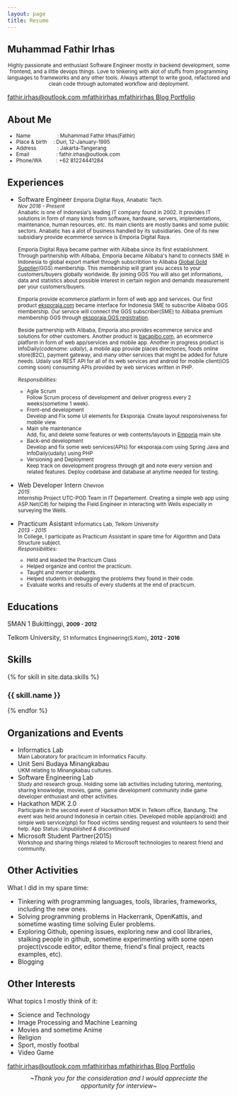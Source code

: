 ```yaml
---
layout: page
title: Resume
---
```


<div class="demo-card-wide mdl-card mdl-shadow--2dp">

  <!-- name -->
  <div class="mdl-card__title">
    <h2 class="mdl-card__title-text">Muhammad Fathir Irhas</h2>
  </div>

  <!-- summary -->
  <div class="mdl-card__supporting-text supporting-text-wide resume-font-summary">
    <p align="center"><small>Highly passionate and enthusiast Software Engineer mostly in backend development, some frontend, and a little devops things. Love to tinkering with alot of stuffs from programming languages to frameworks and any other tools. Always attempt to write good, refactored and clean code through automated workflow and deployment.</small></p>
  </div>

  <!-- contacts -->
  <div class="mdl-card__actions mdl-card--border">
    <a href="mailto:fathir.irhas@outlook.com" class="mdl-button mdl-button--colored mdl-js-button mdl-js-ripple-effect">
      <i class="fa fa-envelope" aria-hidden="true"></i> fathir.irhas@outlook.com
    </a>
    <a href="http://www.linkedin.com/in/mfathirirhas/" target="_blank" class="mdl-button mdl-button--colored mdl-js-button mdl-js-ripple-effect">
      <i class="fa fa-linkedin-square" aria-hidden="true"></i> mfathirirhas
    </a>
    <a href="http://github.com/mfathirirhas" target="_blank" class="mdl-button mdl-button--colored mdl-js-button mdl-js-ripple-effect">
      <i class="fa fa-github" aria-hidden="true"></i> mfathirirhas
    </a>
    <a href="http://mfathirirhas.github.io/blog/" target="_blank" class="mdl-button mdl-button--colored mdl-js-button mdl-js-ripple-effect">
      <i class="fa fa-file-text" aria-hidden="true"></i> Blog
    </a>
    <a href="http://mfathirirhas.github.io/portfolio/" target="_blank" class="mdl-button mdl-button--colored mdl-js-button mdl-js-ripple-effect">
      <i class="fa fa-code" aria-hidden="true"></i> Portfolio
    </a>
  </div>

  <!-- About me -->
  <div class="mdl-card__supporting-text mdl-card__actions mdl-card--border">
    <h2 class="mdl-card__title-text supporting-text-sub-title">About Me</h2>
  </div>
  <div class="mdl-card__supporting-text mdl-card__actions sub-section-top-border resume-font-content">
  <small>
    <ul>
      <li>Name <span style="padding-left:57px;">:</span> Muhammad Fathir Irhas(Fathir)</li>
      <li>Place & birth <span style="padding-left:11px;">:</span> Duri, 12-January-1995</li>
      <li>Address <span style="padding-left:44px;">:</span> Jakarta-Tangerang</li>
      <li>Email <span style="padding-left:58px;">:</span> fathir.irhas@outlook.com</li>
      <li>Phone/WA <span style="padding-left:29px;">:</span> +62 81224441284</li>
    </ul>
  </small>
  </div>

  <!-- experiences -->
  <div class="mdl-card__supporting-text mdl-card__actions mdl-card--border">
    <h2 class="mdl-card__title-text supporting-text-sub-title">Experiences</h2>
  </div>
  <div class="mdl-card__supporting-text mdl-card__actions sub-section-top-border resume-font-content2">
    <ul>
      <li>Software Engineer <small><i class="fa fa-at" aria-hidden="true"></i> Emporia Digital Raya, Anabatic Tech.</small></li>
      <span><small><i>Nov 2016 - Present</i><br>
      Anabatic is one of Indonesia's leading IT company found in 2002. It provides IT solutions in form of many kinds from software, hardware, servers, implementations, maintenance, human resources, etc. Its main clients are mostly banks and some public sectors. Anabatic has a alot of business handled by its subsidiaries. One of its new subsidiary provide ecommerce service is Emporia Digital Raya. 
      <br><br>
      Emporia Digital Raya became partner with Alibaba since its first establishment. Through partnership with Alibaba, Emporia became Alibaba's hand to connects SME in Indonesia to global export market through subscribtion to Alibaba <a target="_blank" href="http://ggs.alibaba.com/index.html">Global Gold Supplier</a>(GGS) membership. This membership will grant you access to your customers/buyers globally worldwide. By joining GGS You will also get informations, data and statistics about possible interest in certain region and demands measurement per your customers/buyers. 
      <br><br>
      Emporia provide ecommerce platform in form of web app and services. Our first product <a target="_blank" href="https://eksporaja.com">eksporaja.com</a> became interface for Indonesia SME to subscribe Alibaba GGS membership. Our service will connect the GGS subscriber(SME) to Alibaba premium membership GGS through <a target="_blank" href="https://eksporaja.com/alibaba-ggs">eksporaja GGS registration</a>.
      <br><br>
      Beside partnership with Alibaba, Emporia also provides ecommerce service and solutions for other customers. Another product is <a href="https://www.bacapibo.com/">bacapibo.com</a>, an ecommerce platform in form of web app/services and mobile app. Another in progress product is InfoDaily(<i>codename: udaily</i>), a mobile app provide places directories, foods online store(B2C), payment gateway, and many other services that might be added for future needs. Udaily use REST API for all of its web services and android for mobile client(iOS coming soon) consuming APIs provided by web services written in PHP.
      <br><br>
      <i>Responsibilities:</i> 
        <ul>
          <li>Agile Scrum</li>
          <span>Follow Scrum process of development and deliver progress every 2 weeks(sometime 1 week).</span>
          <li>Front-end development</li>
          <span>Develop and Fix some UI elements for Eksporaja. Create layout responsiveness for mobile view.</span>
          <li>Main site maintenance</li>
          <span>Add, fix, and delete some features or web contents/layouts in <a target="_blank" href="http://emporiadigital.com/id">Emporia</a> main site  </span>
          <li>Back-end development</li>
          <span>Develop and fix some web services(APIs) for eksporaja.com using Spring Java and InfoDaily(udaily) using PHP</span>
          <li>Versioning and Deployment</li>
          <span>Keep track on development progress through git and note every version and related features. Deploy codebase and database at anytime needed for testing.</span>
        </ul>
      <br>
      </small></span>
      <!-- --- -->
      <li>Web Developer Intern <small><i class="fa fa-at" aria-hidden="true"></i> Chevron</small></li>
      <span><small><i>2015</i><br>
      Internship Project UTC-POD Team in IT Departement. Creating a simple web app using ASP.Net(C#) for helping the Field Engineer in interacting with Wells especially in surveying the Wells. 
      <br><br>
      </small></span>
      <!-- --- -->
      <li>Practicum Asistant <small><i class="fa fa-at" aria-hidden="true"></i> Informatics Lab, Telkom University</small></li>
      <span><small><i>2013 - 2015</i>
      <br>
      In College, I participate as Practicum Assistant in spare time for Algorithm and Data Structure subject. 
      <br>
      <i>Responsibilities:</i>
      <ul>
        <li>Held and leaded the Practicum Class</li>
        <li>Helped organize and control the practicum.</li>
        <li>Taught and mentor students.</li>
        <li>Helped students in debugging the problems they found in their code.</li> 
        <li>Evaluate works and results of every students at the end of practicum.</li>
      </ul>
      </small></span>
    </ul>
  </div>

  <!-- educations -->
  <div class="mdl-card__supporting-text mdl-card__actions mdl-card--border">
    <h2 class="mdl-card__title-text supporting-text-sub-title">Educations</h2>
  </div>
  <div class="mdl-card__supporting-text mdl-card__actions sub-section-top-border resume-font-content">
    <p><i class="fa fa-graduation-cap" aria-hidden="true"></i> SMAN 1 Bukittinggi, <small><b>2009 - 2012</b></small></p>
    <p><i class="fa fa-graduation-cap" aria-hidden="true"></i> Telkom University, <small>S1 Informatics Engineering(S.Kom)</small>, <small><b>2012 - 2016</b></small></p>
    <span></span>
  </div>

  <!-- skills -->
  <div class="mdl-card__supporting-text mdl-card__actions mdl-card--border">
    <h2 class="mdl-card__title-text supporting-text-sub-title">Skills</h2>
  </div>
  <div class="mdl-card__supporting-text mdl-card__actions sub-section-top-border progress-bar-size">

  <div class="skillset">
    {% for skill in site.data.skills %}
      <div class="item">
        <h3 class="level-title">{{ skill.name }}</h3>
        <div class="level-bar">
          <div class="level-bar-inner" data-level="{{ skill.level }}">
          </div>
        </div>
      </div>
    {% endfor %}
  </div>

  </div>

  <!-- Organizations and Events -->
  <div class="mdl-card__supporting-text mdl-card__actions mdl-card--border">
    <h2 class="mdl-card__title-text supporting-text-sub-title">Organizations and Events</h2>
  </div>
  <div class="mdl-card__supporting-text mdl-card__actions sub-section-top-border resume-font-content2">
    <ul>
      <li>Informatics Lab</li>
        <span><small>Main Laboratory for practicum in Informatics Faculty.</small></span>
      <li>Unit Seni Budaya Minangkabau</li>
        <span><small>UKM relating to Minangkabau cultures.</small></span>
      <li>Software Engineering Lab</li>
        <span><small>Study and research group. Holding some lab activities including tutoring, mentoring, sharing knowledge, movies, game, game development community indie game developer enthusiast and other activities.</small></span>
      <li>Hackathon MDK 2.0</li>
        <span><small>Participate in the second event of Hackathon MDK in Telkom office, Bandung. The event was held around Indonesia in certain cities. Developed mobile app(android) and simple web service(php) for flood victims sending request and volunteers to send their help. App Status: <i> Unpublished & discontinued</i> </small></span>
      <li>Microsoft Student Partner(2015)</li>
        <span><small>Workshop and sharing things related to Microsoft technologies to nearest friend and community.</small></span>
    </ul>
  </div>

  <!-- Other Activities -->
  <div class="mdl-card__supporting-text mdl-card__actions mdl-card--border">
    <h2 class="mdl-card__title-text supporting-text-sub-title">Other Activities</h2>
  </div>
  <div class="mdl-card__supporting-text mdl-card__actions sub-section-top-border resume-font-content3">
    <p>What I did in my spare time:</p>
    <ul>
      <li>Tinkering with programming languages, tools, libraries, frameworks, including the new ones.</li>
      <li>Solving programming problems in Hackerrank, OpenKattis, and sometime wasting time solving Euler problems.</li>
      <li>Exploring Github, opening issues, exploring new and cool libraries, stalking people in github, sometime experimenting with some open project(vscode editor, editor theme, friend's final project, reacts examples, etc).</li>
      <li>Blogging</li>
    </ul>
  </div>

  <!-- Other Interests -->
  <div class="mdl-card__supporting-text mdl-card__actions mdl-card--border">
    <h2 class="mdl-card__title-text supporting-text-sub-title">Other Interests</h2>
  </div>
  <div class="mdl-card__supporting-text mdl-card__actions sub-section-top-border resume-font-content3">
    <p>What topics I mostly think of it:</p>
    <ul>
      <li>Science and Technology</li>
      <li>Image Processing and Machine Learning</li>
      <li>Movies and sometime Anime</li>
      <li>Religion</li>
      <li>Sport, mostly footbal</li>
      <li>Video Game</li>
    </ul>
  </div>

  <!-- contacts bottom -->
  <div class="mdl-card__actions mdl-card--border">
    <a href="mailto:fathir.irhas@outlook.com" class="mdl-button mdl-button--colored mdl-js-button mdl-js-ripple-effect">
      <i class="fa fa-envelope" aria-hidden="true"></i> fathir.irhas@outlook.com
    </a>
    <a href="http://www.linkedin.com/in/mfathirirhas/" target="_blank" class="mdl-button mdl-button--colored mdl-js-button mdl-js-ripple-effect">
      <i class="fa fa-linkedin-square" aria-hidden="true"></i> mfathirirhas
    </a>
    <a href="http://github.com/mfathirirhas" target="_blank" class="mdl-button mdl-button--colored mdl-js-button mdl-js-ripple-effect">
      <i class="fa fa-github" aria-hidden="true"></i> mfathirirhas
    </a>
    <a href="http://mfathirirhas.github.io/blog/" target="_blank" class="mdl-button mdl-button--colored mdl-js-button mdl-js-ripple-effect">
      <i class="fa fa-file-text" aria-hidden="true"></i> Blog
    </a>
    <a href="http://mfathirirhas.github.io/portfolio/" target="_blank" class="mdl-button mdl-button--colored mdl-js-button mdl-js-ripple-effect">
      <i class="fa fa-code" aria-hidden="true"></i> Portfolio
    </a>
  </div>

  <!-- last -->
  <div class="mdl-card__actions mdl-card--border resume-font-content3 sub-section-bottom-border">
    <p align="center" style="margin:10px 40px 20px 40px;"><i>~Thank you for the consideration and I would appreciate the opportunity for interview~</i></p>
  </div>

  <!-- <div class="mdl-card__menu">
    <button class="mdl-button mdl-button--icon mdl-js-button mdl-js-ripple-effect">
      <i class="material-icons">share</i>
    </button>
  </div> -->

</div>

